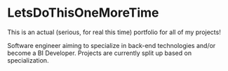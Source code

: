 # LetsDoThisOneMoreTime
This is an actual (serious, for real this time) portfolio for all of my projects!

Software engineer aiming to specialize in back-end technologies and/or become a BI Developer.
Projects are currently split up based on specialization.
